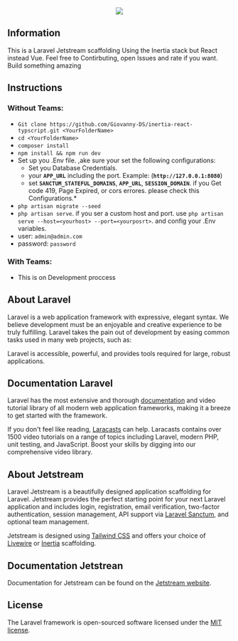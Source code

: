 <p align="center" style="margin-top: 5px;"><img src="https://laravel.com/assets/img/components/logo-jetstream.svg"></p>

## Information

This is a Laravel Jetstream scaffolding Using the Inertia stack but React instead Vue. Feel free to Contirbuting, open Issues and rate if you want. Build something amazing

## Instructions

### Without Teams:

* `Git clone https://github.com/Giovanny-DS/inertia-react-typscript.git <YourFolderName>`
* `cd <YourFolderName>`
* `composer install`
* `npm install && npm run dev`
* Set up you .Env file. ,ake sure your set the following configurations:
    * Set you Database Credentials.
    * your **`APP_URL`** including the port. Example: (**`http://127.0.0.1:8080`**)
    * set **`SANCTUM_STATEFUL_DOMAINS`**, **`APP_URL`**, **`SESSION_DOMAIN`**. if you Get code 419, Page Expired, or cors errores. please check this Configurations.*
* `php artisan migrate --seed`
* `php artisan serve`. if you ser a custom host and port. use `php artisan serve --host=<yourhost> --port=<yourposrt>`. and config your .Env variables.
* user: `admin@admin.com` 
* password: `password`

### With Teams:

* This is on Development proccess

## About Laravel

Laravel is a web application framework with expressive, elegant syntax. We believe development must be an enjoyable and creative experience to be truly fulfilling. Laravel takes the pain out of development by easing common tasks used in many web projects, such as:

Laravel is accessible, powerful, and provides tools required for large, robust applications.

## Documentation Laravel

Laravel has the most extensive and thorough [documentation](https://laravel.com/docs) and video tutorial library of all modern web application frameworks, making it a breeze to get started with the framework.

If you don't feel like reading, [Laracasts](https://laracasts.com) can help. Laracasts contains over 1500 video tutorials on a range of topics including Laravel, modern PHP, unit testing, and JavaScript. Boost your skills by digging into our comprehensive video library.

## About Jetstream

Laravel Jetstream is a beautifully designed application scaffolding for Laravel. Jetstream provides the perfect starting point for your next Laravel application and includes login, registration, email verification, two-factor authentication, session management, API support via [Laravel Sanctum](https://github.com/laravel/sanctum), and optional team management.

Jetstream is designed using [Tailwind CSS](https://tailwindcss.com) and offers your choice of [Livewire](https://jetstream.laravel.com/1.x/stacks/livewire.html) or [Inertia](https://jetstream.laravel.com/1.x/stacks/inertia.html) scaffolding.

## Documentation Jetstrean

Documentation for Jetstream can be found on the [Jetstream website](https://jetstream.laravel.com).

## License

The Laravel framework is open-sourced software licensed under the [MIT license](https://opensource.org/licenses/MIT).
